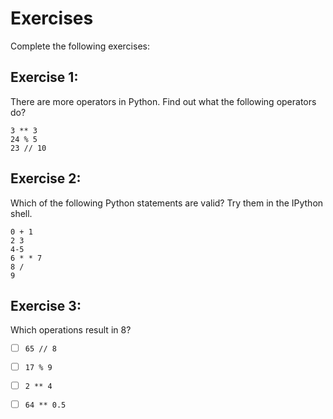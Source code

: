 
# Exercises

Complete the following exercises:

## Exercise 1:

There are more operators in Python. Find out what the following operators do?

    3 ** 3
    24 % 5
    23 // 10

## Exercise 2:

Which of the following Python statements are valid? Try them in the IPython shell.

    0 + 1
    2 3
    4-5
    6 * * 7
    8 /
    9
    
## Exercise 3:

Which operations result in 8?

- [ ] `65 // 8`
- [ ] `17 % 9`
- [ ] `2 ** 4`
- [ ] `64 ** 0.5`

